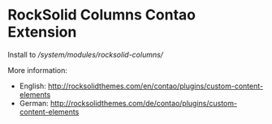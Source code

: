 # RockSolid Columns Contao Extension

Install to */system/modules/rocksolid-columns/*

More information: 

* English: http://rocksolidthemes.com/en/contao/plugins/custom-content-elements
* German: http://rocksolidthemes.com/de/contao/plugins/custom-content-elements
